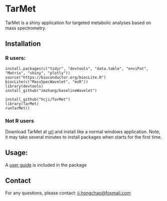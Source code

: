 # TarMet
TarMet is a shiny application for targeted metabolic analyses based on mass spectrometry.

## Installation  

### R users:

	install.packages(c("tidyr", "devtools", "data.table", "enviPat", "Matrix", "shiny", "plotly"))
	source("https://bioconductor.org/biocLite.R")
    biocLite(c("MassSpecWavelet", "mzR"))
	library(devtools)
	install_github("zmzhang/baselineWavelet")

	install_github("hcji/TarMet")
	library(TarMet)
	runTarMet()
	
### Not R users
Download TarMet at [url](https://www.researchgate.net/publication/322065923_Setup_file_of_TarMet_0991_version) and install like a normal windows application.
Note, it may take several minutes to install packages when starts for the first time.

## Usage:
  A [user guide](https://github.com/hcji/TarMet/blob/master/inst/doc/TarMet.pdf) is included in the package	

## Contact
  For any questions, please contact:  ji.hongchao@foxmail.com
